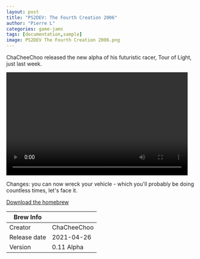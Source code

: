 ```yaml
---
layout: post
title: "PS2DEV: The Fourth Creation 2006"
author: "Pierre L"
categories: game-jams
tags: [documentation,sample]
image: PS2DEV The Fourth Creation 2006.png
---
```


ChaCheeChoo released the new alpha of his futuristic racer, Tour of Light, just last week.

<video class="center" width="480" height="272" controls>
	<source type="video/mp4" src="https://ia801807.us.archive.org/20/items/to-lmulti-track.-7z/TolAlpha010.ia.mp4">
</video>

Changes: you can now wreck your vehicle - which you'll probably be doing countless times, let's face it.

<p class="download-btn">
    <a href="https://archive.org/download/to-lmulti-track.-7z/ToLAlpha011.7z">Download the homebrew</a>
</p>

| Brew Info    |             |
|--------------|-------------|
| Creator      | ChaCheeChoo |
| Release date | 2021-04-26  |
| Version      | 0.11 Alpha  |
